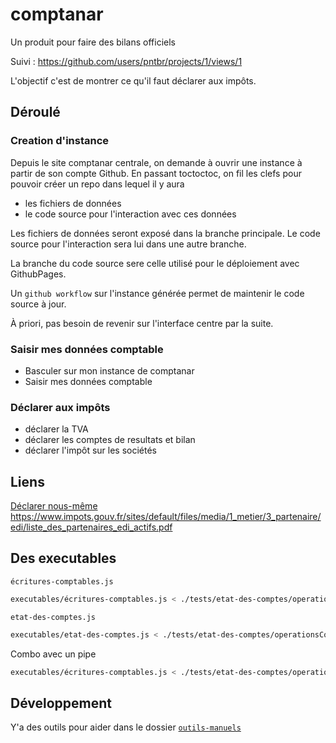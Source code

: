 # comptanar

Un produit pour faire des bilans officiels

Suivi : https://github.com/users/pntbr/projects/1/views/1


L'objectif c'est de montrer ce qu'il faut déclarer aux impôts.


## Déroulé

### Creation d'instance

Depuis le site comptanar centrale, on demande à ouvrir une instance à partir de son compte Github.
En passant toctoctoc, on fil les clefs pour pouvoir créer un repo dans lequel il y aura
- les fichiers de données 
- le code source pour l'interaction avec ces données

Les fichiers de données seront exposé dans la branche principale.
Le code source pour l'interaction sera lui dans une autre branche.

La branche du code source sere celle utilisé pour le déploiement avec GithubPages.

Un `github workflow` sur l'instance générée permet de maintenir le code source à jour.

À priori, pas besoin de revenir sur l'interface centre par la suite.


### Saisir mes données comptable

- Basculer sur mon instance de comptanar
- Saisir mes données comptable

### Déclarer aux impôts

- déclarer la TVA
- déclarer les comptes de resultats et bilan
- déclarer l'impôt sur les sociétés



## Liens

[Déclarer nous-même](https://hackmd.io/KMSyKgOzT_SnHeCmKLvxBw)
https://www.impots.gouv.fr/sites/default/files/media/1_metier/3_partenaire/edi/liste_des_partenaires_edi_actifs.pdf


## Des executables

`écritures-comptables.js`

```sh
executables/écritures-comptables.js < ./tests/etat-des-comptes/operationsHautNiveauLocation.yml > ./tests/etat-des-comptes/operationsCompteLocation.yml
```

`etat-des-comptes.js`

```sh
executables/etat-des-comptes.js < ./tests/etat-des-comptes/operationsCompteLocation.yml > ./tests/etat-des-comptes/etat-des-comptes.json
```

Combo avec un pipe

```sh
executables/écritures-comptables.js < ./tests/etat-des-comptes/operationsHautNiveauLocation.yml | executables/etat-des-comptes.js > ./tests/etat-des-comptes/etat-des-comptes37.json
```


## Développement

Y'a des outils pour aider dans le dossier [`outils-manuels`](outils-manuels)

